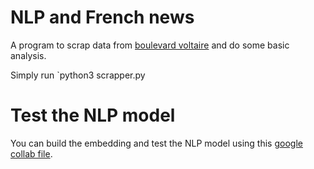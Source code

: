 # NLP and French news

A program to scrap data from [boulevard voltaire](www.bvoltaire.fr) and do some basic analysis.

Simply run `python3 scrapper.py

# Test the NLP model

You can build the embedding and test the NLP model using this [google collab file](https://colab.research.google.com/drive/1J3zPcU0c7FVlz0eCoiK9fW64jeLlHhxp?usp=sharing).
